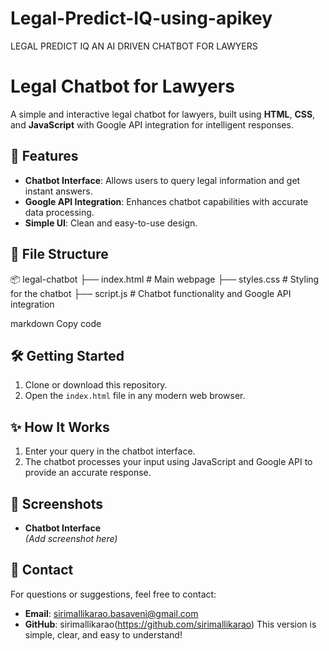 # Legal-Predict-IQ-using-apikey
LEGAL PREDICT IQ AN AI DRIVEN CHATBOT FOR LAWYERS 
# Legal Chatbot for Lawyers  

A simple and interactive legal chatbot for lawyers, built using **HTML**, **CSS**, and **JavaScript** with Google API integration for intelligent responses.  

## 🚀 Features  
- **Chatbot Interface**: Allows users to query legal information and get instant answers.  
- **Google API Integration**: Enhances chatbot capabilities with accurate data processing.  
- **Simple UI**: Clean and easy-to-use design.  

## 📂 File Structure  
📦 legal-chatbot
├── index.html # Main webpage
├── styles.css # Styling for the chatbot
├── script.js # Chatbot functionality and Google API integration

markdown
Copy code

## 🛠️ Getting Started  
1. Clone or download this repository.  
2. Open the `index.html` file in any modern web browser.  

## ✨ How It Works  
1. Enter your query in the chatbot interface.  
2. The chatbot processes your input using JavaScript and Google API to provide an accurate response.  

## 🎨 Screenshots  
- **Chatbot Interface**  
  *(Add screenshot here)*  

## 📧 Contact  
For questions or suggestions, feel free to contact:  
- **Email**: sirimallikarao.basaveni@gmail.com
- **GitHub**: sirimallikarao(https://github.com/sirimallikarao)
This version is simple, clear, and easy to understand!
